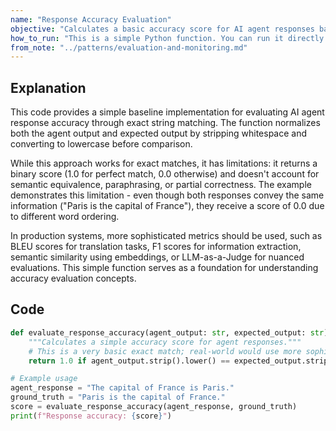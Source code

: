 ```yaml
---
name: "Response Accuracy Evaluation"
objective: "Calculates a basic accuracy score for AI agent responses based on exact string matching."
how_to_run: "This is a simple Python function. You can run it directly in a Python environment to see the example usage."
from_note: "../patterns/evaluation-and-monitoring.md"
---
```


## Explanation

This code provides a simple baseline implementation for evaluating AI agent response accuracy through exact string matching. The function normalizes both the agent output and expected output by stripping whitespace and converting to lowercase before comparison.

While this approach works for exact matches, it has limitations: it returns a binary score (1.0 for perfect match, 0.0 otherwise) and doesn't account for semantic equivalence, paraphrasing, or partial correctness. The example demonstrates this limitation - even though both responses convey the same information ("Paris is the capital of France"), they receive a score of 0.0 due to different word ordering.

In production systems, more sophisticated metrics should be used, such as BLEU scores for translation tasks, F1 scores for information extraction, semantic similarity using embeddings, or LLM-as-a-Judge for nuanced evaluations. This simple function serves as a foundation for understanding accuracy evaluation concepts.

## Code

```python
def evaluate_response_accuracy(agent_output: str, expected_output: str) -> float:
    """Calculates a simple accuracy score for agent responses."""
    # This is a very basic exact match; real-world would use more sophisticated metrics
    return 1.0 if agent_output.strip().lower() == expected_output.strip().lower() else 0.0

# Example usage
agent_response = "The capital of France is Paris."
ground_truth = "Paris is the capital of France."
score = evaluate_response_accuracy(agent_response, ground_truth)
print(f"Response accuracy: {score}")
```
